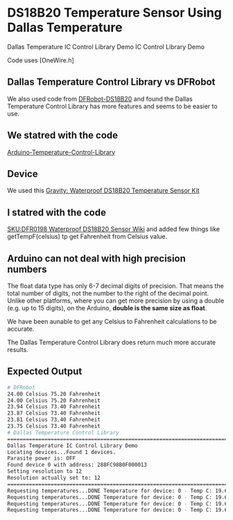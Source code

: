 # DS18B20 Temperature Sensor Using Dallas Temperature

Dallas Temperature IC Control Library Demo IC Control Library Demo

Code uses [OneWire.h]

## Dallas Temperature Control Library vs DFRobot

We also used code from [DFRobot-DS18B20](https://github.com/jwilleke/DFRobot-DS18B20) and found the Dallas Temperature Control Library has more features and seems to be easier to use.

## We statred with the code

[Arduino-Temperature-Control-Library](https://github.com/milesburton/Arduino-Temperature-Control-Library)

## Device

We used this [Gravity: Waterproof DS18B20 Temperature Sensor Kit](https://www.dfrobot.com/product-1354.html)

## I statred with the code

[SKU:DFR0198 Waterproof DS18B20 Sensor Wiki](https://wiki.dfrobot.com/Waterproof_DS18B20_Digital_Temperature_Sensor__SKU_DFR0198_) and added few things like
getTempF(celsius) tp get Fahrenheit from Celsius value.

## Arduino can not deal with high precision numbers

The float data type has only 6-7 decimal digits of precision. That means the total number of digits, not the number to the right of the decimal point. Unlike other platforms, where you can get more precision by using a double (e.g. up to 15 digits), on the Arduino, __double is the same size as float__.

We have been aunable to get any Celsius to Fahrenheit calculations to be accurate.

The Dallas Temperature Control Library does return much more accurate results.

## Expected Output

``` bash
# DFRobot
24.00 Celsius 75.20 Fahrenheit
24.00 Celsius 75.20 Fahrenheit
23.94 Celsius 73.40 Fahrenheit
23.87 Celsius 73.40 Fahrenheit
23.81 Celsius 73.40 Fahrenheit
23.75 Celsius 73.40 Fahrenheit
# Dallas Temperature Control Library
===============================================================================
Dallas Temperature IC Control Library Demo
Locating devices...Found 1 devices.
Parasite power is: OFF
Found device 0 with address: 288FC98B0F000013
Setting resolution to 12
Resolution actually set to: 12
===============================================================================
Requesting temperatures...DONE Temperature for device: 0 - Temp C: 19.62 Temp F: 67.32
Requesting temperatures...DONE Temperature for device: 0 - Temp C: 19.62 Temp F: 67.32
Requesting temperatures...DONE Temperature for device: 0 - Temp C: 19.62 Temp F: 67.32
Requesting temperatures...DONE Temperature for device: 0 - Temp C: 19.62 Temp F: 67.32
```
